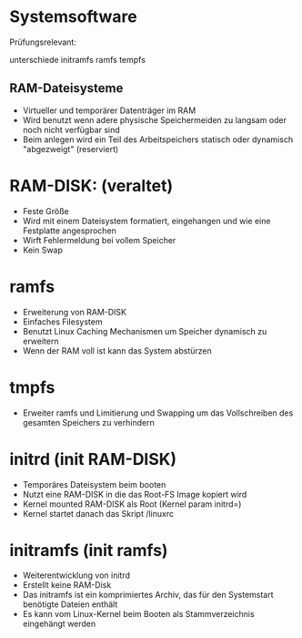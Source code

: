 Systemsoftware
==============

Prüfungsrelevant:

unterschiede initramfs ramfs tempfs


## RAM-Dateisysteme

- Virtueller und temporärer Datenträger im RAM
- Wird benutzt wenn adere physische Speichermeiden zu langsam oder noch nicht verfügbar sind
- Beim anlegen wird ein Teil des Arbeitspeichers statisch oder dynamisch "abgezweigt" (reserviert)

# RAM-DISK: (veraltet)
- Feste Größe
- Wird mit einem Dateisystem formatiert, eingehangen und wie eine Festplatte angesprochen
- Wirft Fehlermeldung bei vollem Speicher
- Kein Swap

# ramfs
- Erweiterung von RAM-DISK
- Einfaches Filesystem
- Benutzt Linux Caching Mechanismen um Speicher dynamisch zu erweitern
- Wenn der RAM voll ist kann das System abstürzen
 
# tmpfs
- Erweiter ramfs und Limitierung und Swapping um das Vollschreiben des gesamten Speichers zu verhindern

# initrd (init RAM-DISK)
- Temporäres Dateisystem beim booten
- Nutzt eine RAM-DISK in die das Root-FS Image kopiert wird
- Kernel mounted RAM-DISK als Root (Kernel param initrd=)
- Kernel startet danach das Skript /linuxrc

# initramfs (init ramfs)
- Weiterentwicklung von initrd
- Erstellt keine RAM-Disk 
- Das initramfs ist ein komprimiertes Archiv, das für den Systemstart benötigte Dateien enthält
- Es kann vom Linux-Kernel beim Booten als Stammverzeichnis eingehängt werden

 




